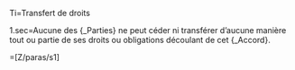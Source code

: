 Ti=Transfert de droits

1.sec=Aucune des {_Parties} ne peut céder ni transférer d’aucune manière tout ou partie de ses droits ou obligations découlant de cet {_Accord}.

=[Z/paras/s1]